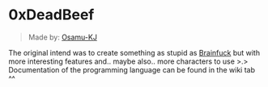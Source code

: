 # 0xDeadBeef

> Made by: <a href="https://github.com/osamu-kj/">Osamu-KJ</a>

The original intend was to create something as stupid as <a href="https://en.wikipedia.org/wiki/Brainfuck">Brainfuck</a> but with more interesting features and.. maybe also.. more characters to use >.>
Documentation of the programming language can be found in the wiki tab ^^

